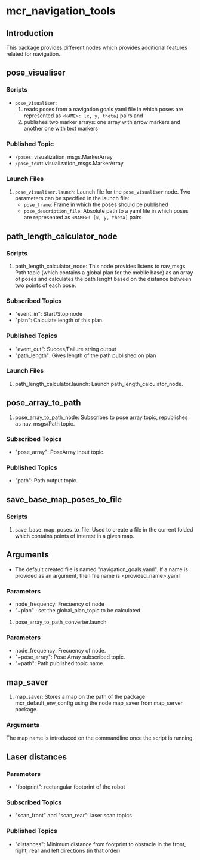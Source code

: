 # mcr_navigation_tools

## Introduction

This package provides different nodes which provides additional features related for navigation.

## pose_visualiser

### Scripts

* `pose_visualiser`:
    1. reads poses from a navigation goals yaml file in which poses are represented as `<NAME>: [x, y, theta]` pairs and
    2. publishes two marker arrays: one array with arrow markers and another one with text markers

### Published Topic

* `/poses`: visualization_msgs.MarkerArray
* `/pose_text`: visualization_msgs.MarkerArray

### Launch Files
1. `pose_visualiser.launch`: Launch file for the `pose_visualiser` node. Two parameters can be specified in the launch file:
    * `pose_frame`: Frame in which the poses should be published
    * `pose_description_file`: Absolute path to a yaml file in which poses are represented as `<NAME>: [x, y, theta]` pairs

## path_length_calculator_node

### Scripts
1. path_length_calculator_node: This node provides listens to nav_msgs Path topic (which contains a global plan for the mobile base) as an array of poses and calculates the path lenght based on the distance between two points of each pose.

### Subscribed Topics
* "event_in": Start/Stop node
* "plan": Calculate length of this plan.

### Published Topics
* "event_out": Succes/Failure string output
* "path_length": Gives length of the path published on plan

### Launch Files
1. path_length_calculator.launch: Launch path_length_calculator_node.  

## pose_array_to_path
1. pose_array_to_path_node: Subscribes to pose array topic, republishes as nav_msgs/Path topic.

### Subscribed Topics
* "pose_array": PoseArray input topic.

### Published Topics
* "path": Path output topic.

## save_base_map_poses_to_file

### Scripts
1. save_base_map_poses_to_file: Used to create a file in the current folded which contains points of interest in a given map.  

## Arguments

* The default created file is named "navigation_goals.yaml". If a name is provided as an argument, then file name is <provided_name>.yaml

### Parameters
* node_frequency: Frecuency of node
* "~plan" : set the global_plan_topic to be calculated.

1. pose_array_to_path_converter.launch

### Parameters
* node_frequency: Frecuency of node.
* "~pose_array": Pose Array subscribed topic.
* "~path": Path published topic name.

## map_saver

1. map_saver: Stores a map on the path of the package mcr_default_env_config using the node map_saver from map_server package.

### Arguments

The map name is introduced on the commandline once the script is running.


## Laser distances

### Parameters
* "footprint": rectangular footprint of the robot

### Subscribed Topics
* "scan_front" and "scan_rear": laser scan topics

### Published Topics
* "distances": Minimum distance from footprint to obstacle in the front, right, rear and left directions (in that order)
